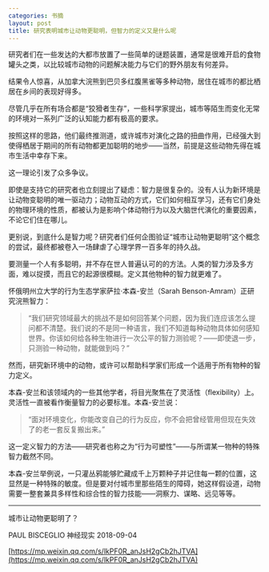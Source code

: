 ```yaml
---
categories: 书摘
layout: post
title: 研究表明城市让动物更聪明，但智力的定义又是什么呢
---
```


研究者们在一些发达的大都市放置了一些简单的谜题装置，通常是很难开启的食物罐头之类，以比较城市动物的问题解决能力与它们的野外朋友有何差异。

结果令人惊喜，从加拿大浣熊到巴贝多红腹黑雀等多种动物，居住在城市的都比栖居在乡间的表现好得多。

尽管几乎在所有场合都是“狡猾者生存”，一些科学家提出，城市等陌生而变化无常的环境对一系列广泛的认知能力都有极高的要求。

按照这样的思路，他们最终推测道，或许城市对演化之路的扭曲作用，已经强大到使得栖居于期间的所有动物都更加聪明的地步——当然，前提是这些动物先得在城市生活中幸存下来。

这一理论引发了众多争议。

即使是支持它的研究者也立刻提出了疑虑：智力是很复杂的。没有人认为新环境是让动物变聪明的唯一驱动力；动物互动的方式，它们如何相互学习，还有它们身处的物理环境的性质，都被认为是影响个体动物行为以及大脑世代演化的重要因素，不论它们住在哪儿。

更别说，到底什么是智力呢？研究者们任何企图验证“城市让动物更聪明”这个概念的尝试，最终都被卷入一场肆虐了心理学界一百多年的持久战。

要测量一个人有多聪明，并不存在世人普遍认可的的方法。人类的智力涉及多方面，难以捉摸，而且它的起源很模糊。定义其他物种的智力就更难了。

怀俄明州立大学的行为生态学家萨拉·本森-安兰（Sarah Benson-Amram）正研究浣熊智力：

> “我们研究领域最大的挑战不是如何回答某个问题，因为我们连应该怎么提问都不清楚。我们说的不是同一种语言，我们不知道每种动物具体如何感知世界。你该如何给各种生物进行一次公平的智力测验呢？——即使退一步，只测验一种动物，就能做到吗？”

然而，研究新环境中的动物，或许可以帮助科学家们形成一个适用于所有物种的智力定义。

本森-安兰和该领域内的一些其他学者，将目光聚焦在了灵活性（flexibility）上。灵活性一直被看作衡量智力的必要标准。本森-安兰说：

> “面对环境变化，你能改变自己的行为反应，你不会把曾经管用但现在失效了的老一套反复搬出来。”

这一定义智力的方法——研究者也称之为“行为可塑性”——与所谓某一物种的特殊智力截然不同。

本森-安兰举例说，一只灌丛鸦能够贮藏成千上万颗种子并记住每一颗的位置，这显然是一种特殊的敏度。但是要对付城市里那些陌生的障碍，她这样假设道，动物需要一整套兼具多样性和综合性的智力技能——洞察力、谋略、远见等等。

---

城市让动物更聪明了？

PAUL BISCEGLIO 神经现实 2018-09-04

[https://mp.weixin.qq.com/s/lkPF0R_anJsH2gCb2hJTVA](https://mp.weixin.qq.com/s/lkPF0R_anJsH2gCb2hJTVA)
